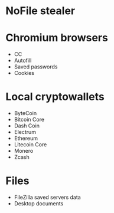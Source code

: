 # NoFile stealer
# Chromium browsers
- CC
- Autofill
- Saved passwords
- Cookies
# Local cryptowallets
- ByteCoin
- Bitcoin Core
- Dash Coin
- Electrum
- Ethereum
- Litecoin Core
- Monero
- Zcash
# Files
- FileZilla saved servers data
- Desktop documents
